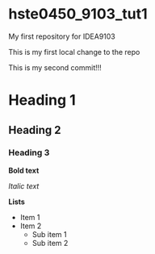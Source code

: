 # hste0450_9103_tut1
My first repository for IDEA9103

This is my first local change to the repo

This is my second commit!!!

# Heading 1

## Heading 2

### Heading 3


**Bold text**

*Italic text*

**Lists**

- Item 1
- Item 2
    - Sub item 1
    - Sub item 2
